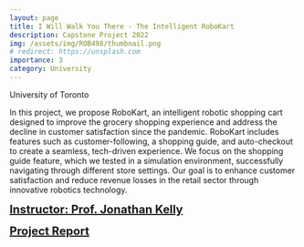 ```yaml
---
layout: page
title: I Will Walk You There - The Intelligent RoboKart
description: Capstone Project 2022
img: /assets/img/ROB498/thumbnail.png
# redirect: https://unsplash.com
importance: 3
category: University
---
```


University of Toronto

In this project, we propose RoboKart, an intelligent robotic shopping cart designed to improve the grocery shopping experience and address the decline in customer satisfaction since the pandemic. RoboKart includes features such as customer-following, a shopping guide, and auto-checkout to create a seamless, tech-driven experience. We focus on the shopping guide feature, which we tested in a simulation environment, successfully navigating through different store settings. Our goal is to enhance customer satisfaction and reduce revenue losses in the retail sector through innovative robotics technology.

<a href="http://stars.utias.utoronto.ca/~jkelly/" target="_blank" style="font-size: 20px; font-weight: bold;">Instructor: Prof. Jonathan Kelly</a>

<a href="/assets/pdf/ROB498_RPOJECT_REPORT.pdf" target="_blank" style="font-size: 20px; font-weight: bold;">Project Report</a>


